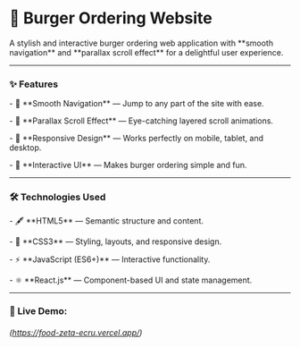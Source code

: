 # 🍔 Burger Ordering Website



A stylish and interactive burger ordering web application with \*\*smooth navigation\*\* and \*\*parallax scroll effect\*\* for a delightful user experience.



---



### ✨ Features



\- 🧭 \*\*Smooth Navigation\*\* — Jump to any part of the site with ease.  

\- 🎢 \*\*Parallax Scroll Effect\*\* — Eye-catching layered scroll animations.  

\- 📱 \*\*Responsive Design\*\* — Works perfectly on mobile, tablet, and desktop.  

\- 🍟 \*\*Interactive UI\*\* — Makes burger ordering simple and fun.  



---



### 🛠️ Technologies Used



\- 🖋 \*\*HTML5\*\* — Semantic structure and content.  

\- 🎨 \*\*CSS3\*\* — Styling, layouts, and responsive design.  

\- ⚡ \*\*JavaScript (ES6+)\*\* — Interactive functionality.  

\- ⚛ \*\*React.js\*\* — Component-based UI and state management.  



---



### 🎥 Live Demo: 

###### (https://food-zeta-ecru.vercel.app/)






